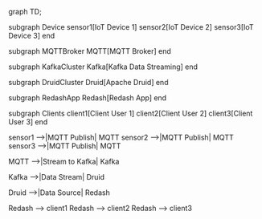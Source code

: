 graph TD;

  subgraph Device
    sensor1[IoT Device 1]
    sensor2[IoT Device 2]
    sensor3[IoT Device 3]
  end

  subgraph MQTTBroker
    MQTT[MQTT Broker]
  end

  subgraph KafkaCluster
    Kafka[Kafka Data Streaming]
  end

  subgraph DruidCluster
    Druid[Apache Druid]
  end

  subgraph RedashApp
    Redash[Redash App]
  end

  subgraph Clients
    client1[Client User 1]
    client2[Client User 2]
    client3[Client User 3]
  end

  sensor1 -->|MQTT Publish| MQTT
  sensor2 -->|MQTT Publish| MQTT
  sensor3 -->|MQTT Publish| MQTT

  MQTT -->|Stream to Kafka| Kafka

  Kafka -->|Data Stream| Druid

  Druid -->|Data Source| Redash

  Redash --> client1
  Redash --> client2
  Redash --> client3

